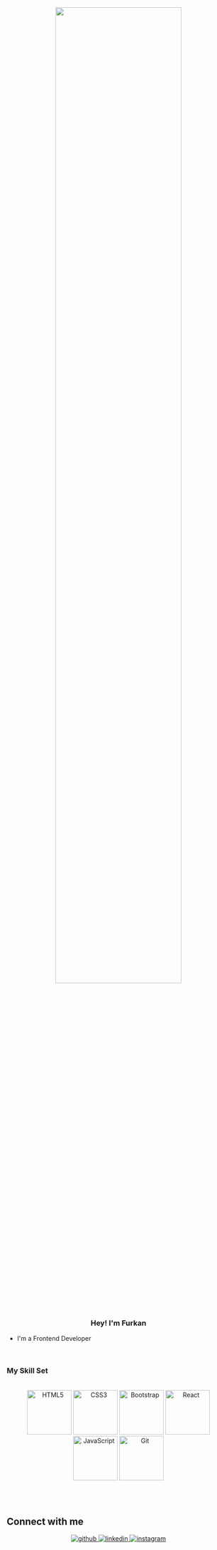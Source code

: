 <div align="center">
<img src="https://rishavanand.github.io/static/images/greetings.gif" align="center" style="width: 75%" style="height: 25%"/>
</div>  
  

### <div align="center">Hey! I'm Furkan</div>  
  

- I'm a Frontend Developer  
  

<br/>  


### My Skill Set  
  <br>
<div align="center">  
 <img style="marginLeft: 20px" src="https://profilinator.rishav.dev/skills-assets/html5-original-wordmark.svg" alt="HTML5" height="100" />
 <img style="marginLeft: 20px" src="https://profilinator.rishav.dev/skills-assets/css3-original-wordmark.svg" alt="CSS3" height="100" /> 
 <img style="marginLeft: 20px" src="https://profilinator.rishav.dev/skills-assets/bootstrap-plain.svg" alt="Bootstrap" height="100" />  
 <img style="marginLeft: 20px" src="https://profilinator.rishav.dev/skills-assets/react-original-wordmark.svg" alt="React" height="100" /> 
 <img style="marginLeft: 20px" src="https://profilinator.rishav.dev/skills-assets/javascript-original.svg" alt="JavaScript" height="100" /> 
 <img style="marginLeft: 20px" src="https://profilinator.rishav.dev/skills-assets/git-scm-icon.svg" alt="Git" height="100" />
</div>
  

<br/>  <br>


## Connect with me  
<div align="center">
<a href="https://github.com/Lyndray" target="_blank">
<img src=https://img.shields.io/badge/github-%2324292e.svg?&style=for-the-badge&logo=github&logoColor=white alt=github style="margin-bottom: 5px;" />
</a>
<a href="https://linkedin.com/in/https://www.linkedin.com/in/furkan-kaya-77298322b/" target="_blank">
<img src=https://img.shields.io/badge/linkedin-%231E77B5.svg?&style=for-the-badge&logo=linkedin&logoColor=white alt=linkedin style="margin-bottom: 5px;" />
</a>
<a href="https://instagram.com/furkan_kaya_1905" target="_blank">
<img src=https://img.shields.io/badge/instagram-%23000000.svg?&style=for-the-badge&logo=instagram&logoColor=white alt=instagram style="margin-bottom: 5px;" />
</a>  
</div>  
  

<br/>  



